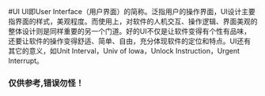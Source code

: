 #UI
UI即User Interface（用户界面）的简称。泛指用户的操作界面，UI设计主要指界面的样式，美观程度。而使用上，对软件的人机交互、操作逻辑、界面美观的整体设计则是同样重要的另一个门道。好的UI不仅是让软件变得有个性有品味，还要让软件的操作变得舒适、简单、自由，充分体现软件的定位和特点。UI还有其它的意义，如Unit Interval，Univ of Iowa，Unlock Instruction，Urgent Interrupt。

### 仅供参考,错误勿怪！